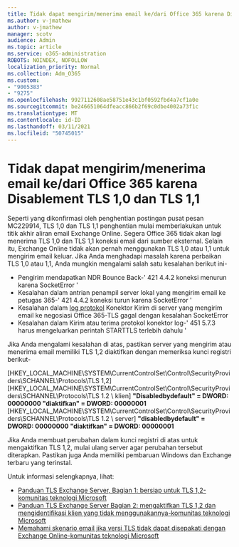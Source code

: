 ```yaml
---
title: Tidak dapat mengirim/menerima email ke/dari Office 365 karena Disablement TLS 1,0 dan TLS 1,1
ms.author: v-jmathew
author: v-jmathew
manager: scotv
audience: Admin
ms.topic: article
ms.service: o365-administration
ROBOTS: NOINDEX, NOFOLLOW
localization_priority: Normal
ms.collection: Adm_O365
ms.custom:
- "9005383"
- "9275"
ms.openlocfilehash: 9927112608ae58751e43c1bf0592fbd4a7cf1a0e
ms.sourcegitcommit: be246651064dfeacc866b2f69c0dbe4002a73f1c
ms.translationtype: MT
ms.contentlocale: id-ID
ms.lasthandoff: 03/11/2021
ms.locfileid: "50745015"
---
```

# <a name="unable-to-sendreceive-email-tofrom-office-365-because-of-the-tls-10-and-tls-11-disablement"></a>Tidak dapat mengirim/menerima email ke/dari Office 365 karena Disablement TLS 1,0 dan TLS 1,1

Seperti yang dikonfirmasi oleh penghentian postingan pusat pesan MC229914, TLS 1,0 dan TLS 1,1 penghentian mulai memberlakukan untuk titik akhir aliran email Exchange Online. Segera Office 365 tidak akan lagi menerima TLS 1,0 dan TLS 1,1 koneksi email dari sumber eksternal. Selain itu, Exchange Online tidak akan pernah menggunakan TLS 1,0 atau 1,1 untuk mengirim email keluar. Jika Anda menghadapi masalah karena perbaikan TLS 1,0 atau 1,1, Anda mungkin mengalami salah satu kesalahan berikut ini-

- Pengirim mendapatkan NDR Bounce Back-' 421 4.4.2 koneksi menurun karena SocketError '
- Kesalahan dalam antrian penampil server lokal yang mengirim email ke petugas 365-' 421 4.4.2 koneksi turun karena SocketError '
- Kesalahan dalam [log protokol](https://docs.microsoft.com/exchange/mail-flow/connectors/protocol-logging) Konektor Kirim di server yang mengirim email ke negosiasi Office 365-TLS gagal dengan kesalahan SocketError
- Kesalahan dalam Kirim atau terima protokol konektor log-' 451 5.7.3 harus mengeluarkan perintah STARTTLS terlebih dahulu '

Jika Anda mengalami kesalahan di atas, pastikan server yang mengirim atau menerima email memiliki TLS 1,2 diaktifkan dengan memeriksa kunci registri berikut-

[HKEY_LOCAL_MACHINE\SYSTEM\CurrentControlSet\Control\SecurityProviders\SCHANNEL\Protocols\TLS 1,2] [HKEY_LOCAL_MACHINE\SYSTEM\CurrentControlSet\Control\SecurityProviders\SCHANNEL\Protocols\TLS 1.2 \ klien] **"Disabledbydefault" = DWORD: 00000000 "diaktifkan" = DWORD: 00000001** [HKEY_LOCAL_MACHINE\SYSTEM\CurrentControlSet\Control\SecurityProviders\SCHANNEL\Protocols\TLS 1.2 \ server] **"disabledbydefault" = DWORD: 00000000 "diaktifkan" = DWORD: 00000001**

Jika Anda membuat perubahan dalam kunci registri di atas untuk mengaktifkan TLS 1,2, mulai ulang server agar perubahan tersebut diterapkan. Pastikan juga Anda memiliki pembaruan Windows dan Exchange terbaru yang terinstal.

Untuk informasi selengkapnya, lihat:

- [Panduan TLS Exchange Server, Bagian 1: bersiap untuk TLS 1,2-komunitas teknologi Microsoft](https://techcommunity.microsoft.com/t5/exchange-team-blog/exchange-server-tls-guidance-part-1-getting-ready-for-tls-1-2/ba-p/607649)
- [Panduan TLS Exchange Server Bagian 2: mengaktifkan TLS 1,2 dan mengidentifikasi klien yang tidak menggunakannya-komunitas teknologi Microsoft](https://techcommunity.microsoft.com/t5/exchange-team-blog/exchange-server-tls-guidance-part-2-enabling-tls-1-2-and/ba-p/607761)
- [Memahami skenario email jika versi TLS tidak dapat disepakati dengan Exchange Online-komunitas teknologi Microsoft](https://techcommunity.microsoft.com/t5/exchange-team-blog/understanding-email-scenarios-if-tls-versions-cannot-be-agreed/ba-p/2065089)
